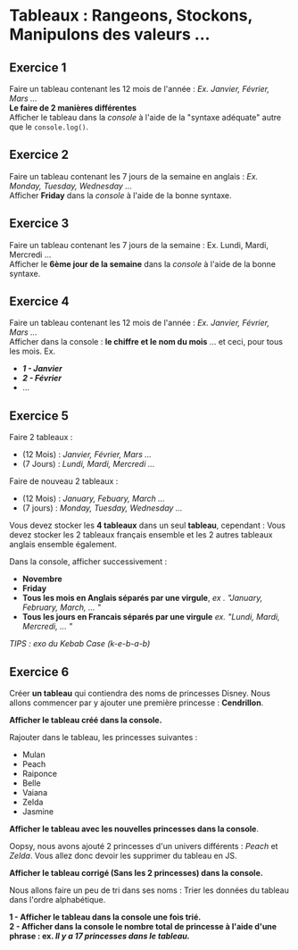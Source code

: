 # Tableaux : Rangeons, Stockons, Manipulons des valeurs ...

## Exercice 1

Faire un tableau contenant les 12 mois de l'année : *Ex. Janvier, Février, Mars ...*  
**Le faire de 2 manières différentes**  
Afficher le tableau dans la *console* à l'aide de la "syntaxe adéquate" autre que le `console.log()`.

## Exercice 2

Faire un tableau contenant les 7 jours de la semaine en anglais : *Ex. Monday, Tuesday, Wednesday ...*  
Afficher **Friday** dans la *console* à l'aide de la bonne syntaxe.

## Exercice 3
Faire un tableau contenant les 7 jours de la semaine : Ex. Lundi, Mardi, Mercredi ...  
Afficher le **6ème jour de la semaine** dans la *console* à l'aide de la bonne syntaxe.

## Exercice 4

Faire un tableau contenant les 12 mois de l'année : *Ex. Janvier, Février, Mars ...*  
Afficher dans la console : **le chiffre et le nom du mois** ... et ceci, pour tous les mois. Ex.  
- ***1 - Janvier***
- ***2 - Février***
- ...

## Exercice 5 
Faire 2 tableaux :
- (12 Mois) : *Janvier, Février, Mars ...*
- (7 Jours) : *Lundi, Mardi, Mercredi ...*

Faire de nouveau 2 tableaux :
- (12 Mois) : *January, Febuary, March ...*
- (7 jours) : *Monday, Tuesday, Wednesday ...*

Vous devez stocker les **4 tableaux** dans un seul **tableau**, cependant : Vous devez stocker les 2 tableaux français ensemble et les 2 autres tableaux anglais ensemble également.

Dans la console, afficher successivement : 
- **Novembre**
- **Friday**
- **Tous les mois en Anglais séparés par une virgule**, *ex . "January, February, March, ... "*
- **Tous les jours en Francais séparés par une virgule** *ex. "Lundi, Mardi, Mercredi, ... "*

*TIPS : exo du Kebab Case (k-e-b-a-b)*
 
## Exercice 6
Créer **un tableau** qui contiendra des noms de princesses Disney.   Nous allons commencer par y ajouter une première princesse : **Cendrillon**.

**Afficher le tableau créé dans la console.**

Rajouter dans le tableau, les princesses suivantes :
- Mulan
- Peach
- Raiponce
- Belle
- Vaiana
- Zelda
- Jasmine

**Afficher le tableau avec les nouvelles princesses dans la console**.

Oopsy, nous avons ajouté 2 princesses d'un univers différents : *Peach* et *Zelda*.
Vous allez donc devoir les supprimer du tableau en JS.

**Afficher le tableau corrigé (Sans les 2 princesses) dans la console.**

Nous allons faire un peu de tri dans ses noms : Trier les données du tableau dans l'ordre alphabétique.

**1 - Afficher le tableau dans la console une fois trié.**  
**2 - Afficher dans la console le nombre total de princesse à l'aide d'une phrase : ex. *Il y a 17 princesses dans le tableau.***